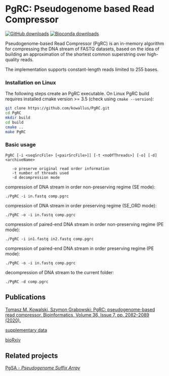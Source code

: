 # PgRC: Pseudogenome based Read Compressor


[![GitHub downloads](https://img.shields.io/github/downloads/kowallus/pgrc/total.svg?style=flag&label=GitHub%20downloads)](https://github.com/kowallus/pgrc/releases)
[![Bioconda downloads](https://img.shields.io/conda/dn/bioconda/pgrc.svg?style=flag&label=Bioconda%20downloads)](https://anaconda.org/bioconda/pgrc)
 
Pseudogenome-based Read Compressor (PgRC) is an in-memory algorithm 
for compressing the DNA stream of FASTQ datasets, based on the idea 
of building an approximation of the shortest common superstring over 
high-quality reads.

The implementation supports constant-length reads limited
to 255 bases.

### Installation on Linux
The following steps create an PgRC executable. 
On Linux PgRC build requires installed cmake version >= 3.5 (check using ```cmake --version```):
```bash
git clone https://github.com/kowallus/PgRC.git
cd PgRC
mkdir build
cd build
cmake ..
make PgRC
```

### Basic usage

```
PgRC [-i <seqSrcFile> [<pairSrcFile>]] [-t <noOfThreads>] [-o] [-d] <archiveName>
   
   -o preserve original read order information
   -t number of threads used
   -d decompression mode
```

compression of DNA stream in order non-preserving regime (SE mode):
```
./PgRC -i in.fastq comp.pgrc
```
compression of DNA stream in order preserving regime (SE_ORD mode):
```
./PgRC -o -i in.fastq comp.pgrc
```
compression of paired-end DNA stream in order non-preserving regime (PE mode):
```
./PgRC -i in1.fastq in2.fastq comp.pgrc
```
compression of paired-end DNA stream in order preserving regime (PE mode):
```
./PgRC -o -i in.fastq comp.pgrc
```
decompression of DNA stream to the current folder:
```
./PgRC -d comp.pgrc
```

## Publications

[Tomasz M. Kowalski, Szymon Grabowski: PgRC: pseudogenome-based read compressor. Bioinformatics, Volume 36, Issue 7, pp. 2082–2089 (2020).](https://academic.oup.com/bioinformatics/article/36/7/2082/5670526)

[supplementary data](https://oup.silverchair-cdn.com/oup/backfile/Content_public/Journal/bioinformatics/36/7/10.1093_bioinformatics_btz919/1/btz919_supplementary_data.pdf?Expires=1589991362&Signature=AHL3zC8GJMsQxG4FYiWFS8cRPi5x~6iByqNvgr0rBkqs3KuVtr42-GASV0fBdzY5SQGGIvT4tB5QPm6cGjV9plKKBfhC5QMMQlQpTJjcYUfEnELSM9IKhWh0qw6Px4gsRuArzJYJ0zxQBhiHi8yw~vKQ68czbO7VxKl5jwC2TCjszX~0FrOI1WFKJpMHOAF0kHZb9O45i2WwQHkx6ZAgedGWYLk6DOi0KRYvNcRjgOH-q94TcEpHWdERburrrLt0mCpda~E6jW7xWVew7ymwZAM5W7wtPK5UrUotwEc9h1jY2DuYdcaxF4Wd4nxadKD2tGh4Nc9rdKNjtMQQZRIHXQ__&Key-Pair-Id=APKAIE5G5CRDK6RD3PGA)

[bioRxiv](https://www.biorxiv.org/content/10.1101/710822v1)

## Related projects
[PgSA - <i>Pseudogenome Suffix Array</i>](https://github.com/kowallus/PgSA)
